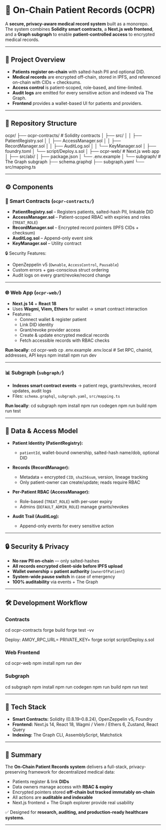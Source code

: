 # 🏥 On-Chain Patient Records (OCPR)

A **secure, privacy-aware medical record system** built as a monorepo.  
The system combines **Solidity smart contracts**, a **Next.js web frontend**, and a **Graph subgraph** to enable **patient-controlled access** to encrypted medical records.

---

## 🚀 Project Overview

- **Patients register on-chain** with salted-hash PII and optional DID.
- **Medical records** are encrypted off-chain, stored in IPFS, and referenced on-chain with CIDs + checksums.
- **Access control** is patient-scoped, role-based, and time-limited.
- **Audit logs** are emitted for every sensitive action and indexed via The Graph.
- **Frontend** provides a wallet-based UI for patients and providers.

---

## 📂 Repository Structure

ocpr/
├── ocpr-contracts/ # Solidity contracts
│ ├── src/
│ │ ├── PatientRegistry.sol
│ │ ├── AccessManager.sol
│ │ ├── RecordManager.sol
│ │ ├── AuditLog.sol
│ │ └── KeyManager.sol
│ ├── foundry.toml
│ └── script/Deploy.s.sol
│
├── ocpr-web/ # Next.js web app
│ ├── src/abi/
│ ├── package.json
│ └── .env.example
│
└── subgraph/ # The Graph subgraph
├── schema.graphql
├── subgraph.yaml
└── src/mapping.ts

---

## ⚙️ Components

### 📝 Smart Contracts (`ocpr-contracts/`)
- **PatientRegistry.sol** – Registers patients, salted-hash PII, linkable DID
- **AccessManager.sol** – Patient-scoped RBAC with expiries and roles (`TREAT_ROLE`)
- **RecordManager.sol** – Encrypted record pointers (IPFS CIDs + checksum)
- **AuditLog.sol** – Append-only event sink
- **KeyManager.sol** – Utility contract

🔒 Security Features:
- OpenZeppelin v5 (`Ownable`, `AccessControl`, `Pausable`)
- Custom errors + gas-conscious struct ordering
- Audit logs on every grant/revoke/record change

---

### 🌐 Web App (`ocpr-web/`)
- **Next.js 14** + **React 18**
- Uses **Wagmi, Viem, Ethers** for wallet → smart contract interaction
- Features:
  - Connect wallet & register patient
  - Link DID identity
  - Grant/revoke provider access
  - Create & update encrypted medical records
  - Fetch accessible records with RBAC checks

**Run locally**:
 cd ocpr-web
 cp .env.example .env.local # Set RPC, chainId, addresses, API keys
 npm install
 npm run dev

---

### 📊 Subgraph (`subgraph/`)
- **Indexes smart contract events** → patient regs, grants/revokes, record updates, audit logs
- Files: `schema.graphql`, `subgraph.yaml`, `src/mapping.ts`

**Run locally**:
cd subgraph
npm install
npm run codegen
npm run build
npm run test

---

## 🔑 Data & Access Model

- **Patient Identity (PatientRegistry):**
  - `patientId`, wallet-bound ownership, salted-hash name/dob, optional DID

- **Records (RecordManager):**
  - Metadata = encrypted `CID`, `sha256sum`, version, lineage tracking  
  - Only patient-owner can create/update; reads require RBAC

- **Per-Patient RBAC (AccessManager):**
  - Role-based (`TREAT_ROLE`) with per-user expiry
  - Admins (`DEFAULT_ADMIN_ROLE`) manage grants/revokes

- **Audit Trail (AuditLog):**
  - Append-only events for every sensitive action

---

## 🔒 Security & Privacy

- **No raw PII on-chain** — only salted-hashes  
- **All records encrypted client-side before IPFS upload**  
- **Wallet ownership = patient authority** (`ownerOfPatient`)  
- **System-wide pause switch** in case of emergency  
- **100% auditability** via events + The Graph  

---

## 🛠️ Development Workflow

### Contracts
cd ocpr-contracts
forge build
forge test -vv

Deploy:
AMOY_RPC_URL=<rpc-url> PRIVATE_KEY=<your-key> forge script script/Deploy.s.sol

### Web Frontend
cd ocpr-web
npm install
npm run dev

### Subgraph
cd subgraph
npm install
npm run codegen
npm run build
npm run test

---

## 🧰 Tech Stack

- **Smart Contracts:** Solidity (0.8.19–0.8.24), OpenZeppelin v5, Foundry  
- **Frontend:** Next.js 14, React 18, Wagmi / Viem / Ethers 6, Zustand, React Query  
- **Indexing:** The Graph CLI, AssemblyScript, Matchstick  

---

## 📝 Summary

The **On-Chain Patient Records system** delivers a full-stack, privacy-preserving framework for decentralized medical data:

- Patients register & link **DIDs**  
- Data owners manage access with **RBAC & expiry**  
- Encrypted pointers stored **off-chain but tracked immutably on-chain**  
- All actions are **auditable and indexable**  
- Next.js frontend + The Graph explorer provide real usability  

✅ Designed for **research, auditing, and production-ready healthcare systems**.

---
